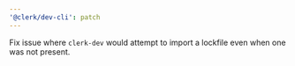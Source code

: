 ```yaml
---
'@clerk/dev-cli': patch
---
```


Fix issue where `clerk-dev` would attempt to import a lockfile even when one was not present.
